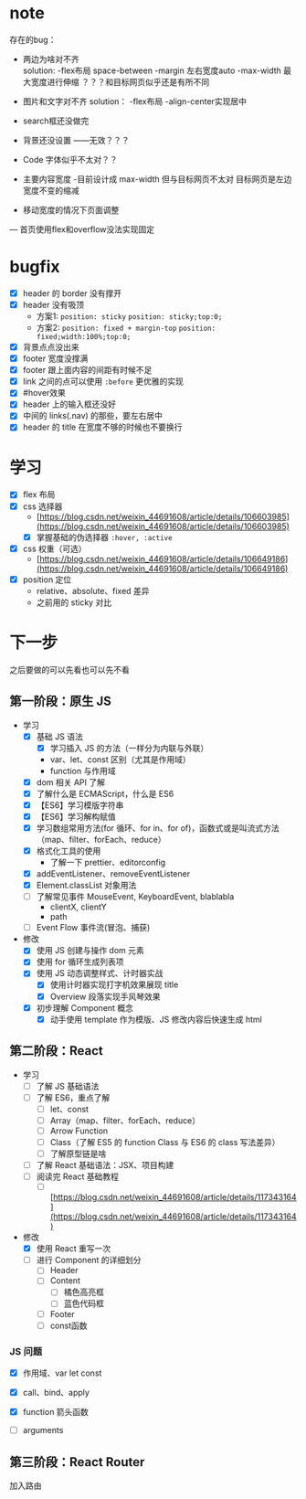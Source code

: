 # note

存在的bug：

- 两边为啥对不齐  
  solution:
    -flex布局 space-between
    -margin 左右宽度auto
    -max-width 最大宽度进行伸缩 ？？？和目标网页似乎还是有所不同
- 图片和文字对不齐
  solution：
    -flex布局
    -align-center实现居中
- search框还没做完

- 背景还没设置
  ——无效？？？
- Code 字体似乎不太对？？
- 主要内容宽度
   -目前设计成 max-width 但与目标网页不太对 目标网页是左边宽度不变的缩减
- 移动宽度的情况下页面调整

— 首页使用flex和overflow没法实现固定

# bugfix

- [x] header 的 border 没有撑开
- [x] header 没有吸顶
  - 方案1: `position: sticky` `position: sticky;top:0;`
  - 方案2: `position: fixed + margin-top` `position: fixed;width:100%;top:0;`
- [x] 背景点点没出来
- [x] footer 宽度没撑满
- [x] footer 跟上面内容的间距有时候不足
- [x] link 之间的点可以使用 `:before` 更优雅的实现
- [x] #hover效果
- [x] header 上的输入框还没好
- [x] 中间的 links(.nav) 的那些，要左右居中
- [x] header 的 title 在宽度不够的时候也不要换行

# 学习

- [x] flex 布局
- [x] css 选择器
  - [https://blog.csdn.net/weixin_44691608/article/details/106603985](https://blog.csdn.net/weixin_44691608/article/details/106603985)
  - [x] 掌握基础的伪选择器 `:hover, :active`
- [x] css 权重（可选）
  - [https://blog.csdn.net/weixin_44691608/article/details/106649186](https://blog.csdn.net/weixin_44691608/article/details/106649186) 
- [x] position 定位
  - relative、absolute、fixed 差异
  - 之前用的 sticky 对比

# 下一步

之后要做的可以先看也可以先不看

## 第一阶段：原生 JS

- 学习
  - [x] 基础 JS 语法
    - [x] 学习插入 JS 的方法（一样分为内联与外联）
    - var、let、const 区别（尤其是作用域）
    - function 与作用域
  - [x] dom 相关 API 了解
  - [x] 了解什么是 ECMAScript，什么是 ES6
  - [x] 【ES6】学习模版字符串
  - [x] 【ES6】学习解构赋值
  - [x] 学习数组常用方法(for 循环、for in、for of)，函数式或是叫流式方法（map、filter、forEach、reduce）
  - [x] 格式化工具的使用
    - 了解一下 prettier、editorconfig
  - [x] addEventListener、removeEventListener
  - [x] Element.classList 对象用法
  - [ ] 了解常见事件 MouseEvent, KeyboardEvent, blablabla
    - clientX, clientY
    - path
  - [ ] Event Flow 事件流(冒泡、捕获)
- 修改
  - [x] 使用 JS 创建与操作 dom 元素
  - [x] 使用 for 循环生成列表项
  - [x] 使用 JS 动态调整样式、计时器实战
    - [x] 使用计时器实现打字机效果展现 title
    - [x] Overview 段落实现手风琴效果
  - [x] 初步理解 Component 概念
    - [x] 动手使用 template 作为模版、JS 修改内容后快速生成 html

## 第二阶段：React

- 学习
  - [ ] 了解 JS 基础语法
  - [ ] 了解 ES6，重点了解
    - [ ] let、const
    - [ ] Array（map、filter、forEach、reduce）
    - [ ] Arrow Function
    - [ ] Class（了解 ES5 的 function Class 与 ES6 的 class 写法差异）
    - [ ] 了解原型链是啥
  - [ ] 了解 React 基础语法：JSX、项目构建
  - [ ] 阅读完 React 基础教程
    - [ ] [https://blog.csdn.net/weixin_44691608/article/details/117343164](https://blog.csdn.net/weixin_44691608/article/details/117343164)
- 修改
  - [x] 使用 React 重写一次
  - [ ] 进行 Component 的详细划分
    - [ ] Header
    - [ ] Content
      - [ ] 橘色高亮框
      - [ ] 蓝色代码框
    - [ ] Footer
    - [ ] const函数

### JS 问题

- [x] 作用域、var let const
- [x] call、bind、apply
- [x] function 箭头函数
- [ ] arguments


## 第三阶段：React Router

加入路由


